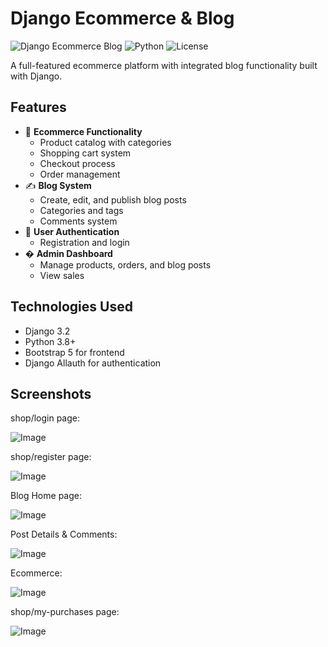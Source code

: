 # Django Ecommerce & Blog

![Django Ecommerce Blog](https://img.shields.io/badge/Django-3.2-green) 
![Python](https://img.shields.io/badge/Python-3.8%2B-blue)
![License](https://img.shields.io/badge/License-MIT-yellow)

A full-featured ecommerce platform with integrated blog functionality built with Django.

## Features

- 🛒 **Ecommerce Functionality**
  - Product catalog with categories
  - Shopping cart system
  - Checkout process
  - Order management
- ✍️ **Blog System**
  - Create, edit, and publish blog posts
  - Categories and tags
  - Comments system
- 👥 **User Authentication**
  - Registration and login
- � **Admin Dashboard**
  - Manage products, orders, and blog posts
  - View sales

## Technologies Used

- Django 3.2
- Python 3.8+
- Bootstrap 5 for frontend
- Django Allauth for authentication

## Screenshots

shop/login page:


![Image](https://github.com/user-attachments/assets/709af7cb-d3a2-4d38-92c3-9d14060cfe7b)


shop/register page:


![Image](https://github.com/user-attachments/assets/6f80ab14-b731-4c6c-9468-00e95376dd17)


Blog Home page:


![Image](https://github.com/user-attachments/assets/dd10898e-fd2e-4dfb-896b-a512197defd0)


Post Details & Comments:


![Image](https://github.com/user-attachments/assets/f021a4bf-780f-4369-8f0f-4ca1445e57a5)


Ecommerce:


![Image](https://github.com/user-attachments/assets/b33081c8-7f2b-47f7-ab0b-c8df8fdbad9b)


shop/my-purchases page:


![Image](https://github.com/user-attachments/assets/9af3c73d-9527-400b-9b50-09988ff2e649)


